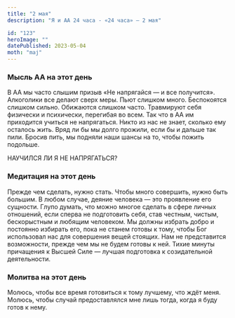```yaml
---
title: "2 мая"
description: "Я и АА 24 часа - «24 часа» — 2 мая"

id: "123"
heroImage: ""
datePublished: 2023-05-04
moth: "maj"
---
```


### Мысль АА на этот день

В АА мы часто слышим призыв «Не напрягайся — и все получится». Алкоголики все
делают сверх меры. Пьют слишком много. Беспокоятся слишком сильно. Обижаются
слишком часто. Травмируют себя физически и психически, перегибая во всем. Так
что в АА им приходится учиться не напрягаться. Никто из нас не знает, сколько
ему осталось жить. Вряд ли бы мы долго прожили, если бы и дальше так пили.
Бросив пить, мы подняли наши шансы на то, чтобы пожить подольше.

НАУЧИЛСЯ ЛИ Я НЕ НАПРЯГАТЬСЯ?

### Медитация на этот день

Прежде чем сделать, нужно стать. Чтобы много совершить, нужно быть большим. В
любом случае, деяние человека — это проявление его сущности. Глупо думать, что
можно многое сделать в сфере личных отношений, если сперва не подготовить
себя, став честным, чистым, бескорыстным и любящим человеком. Мы должны
избрать добро и постоянно избирать его, пока не станем готовы к тому, чтобы
Бог использовал нас для совершения вещей стоящих. Нам не представится
возможности, прежде чем мы не будем готовы к ней. Тихие минуты причащения к
Высшей Силе — лучшая подготовка к созидательной деятельности.

### Молитва на этот день

Молюсь, чтобы все время готовиться к тому лучшему, что ждёт меня. Молюсь,
чтобы случай предоставлялся мне лишь тогда, когда я буду готов к нему.
